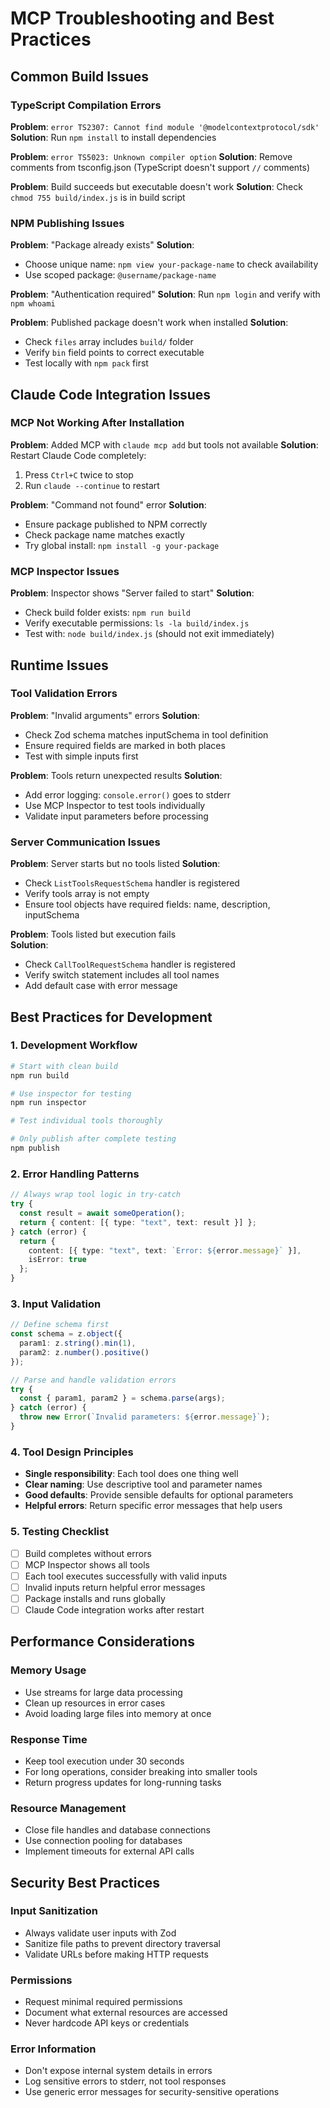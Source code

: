 # MCP Troubleshooting and Best Practices

## Common Build Issues

### TypeScript Compilation Errors
**Problem**: `error TS2307: Cannot find module '@modelcontextprotocol/sdk'`
**Solution**: Run `npm install` to install dependencies

**Problem**: `error TS5023: Unknown compiler option`
**Solution**: Remove comments from tsconfig.json (TypeScript doesn't support `//` comments)

**Problem**: Build succeeds but executable doesn't work
**Solution**: Check `chmod 755 build/index.js` is in build script

### NPM Publishing Issues

**Problem**: "Package already exists"
**Solution**: 
- Choose unique name: `npm view your-package-name` to check availability
- Use scoped package: `@username/package-name`

**Problem**: "Authentication required"
**Solution**: Run `npm login` and verify with `npm whoami`

**Problem**: Published package doesn't work when installed
**Solution**: 
- Check `files` array includes `build/` folder
- Verify `bin` field points to correct executable
- Test locally with `npm pack` first

## Claude Code Integration Issues

### MCP Not Working After Installation
**Problem**: Added MCP with `claude mcp add` but tools not available
**Solution**: Restart Claude Code completely:
1. Press `Ctrl+C` twice to stop
2. Run `claude --continue` to restart

**Problem**: "Command not found" error
**Solution**: 
- Ensure package published to NPM correctly
- Check package name matches exactly
- Try global install: `npm install -g your-package`

### MCP Inspector Issues
**Problem**: Inspector shows "Server failed to start"
**Solution**:
- Check build folder exists: `npm run build`
- Verify executable permissions: `ls -la build/index.js`
- Test with: `node build/index.js` (should not exit immediately)

## Runtime Issues

### Tool Validation Errors
**Problem**: "Invalid arguments" errors
**Solution**:
- Check Zod schema matches inputSchema in tool definition
- Ensure required fields are marked in both places
- Test with simple inputs first

**Problem**: Tools return unexpected results
**Solution**:
- Add error logging: `console.error()` goes to stderr
- Use MCP Inspector to test tools individually
- Validate input parameters before processing

### Server Communication Issues
**Problem**: Server starts but no tools listed
**Solution**:
- Check `ListToolsRequestSchema` handler is registered
- Verify tools array is not empty
- Ensure tool objects have required fields: name, description, inputSchema

**Problem**: Tools listed but execution fails  
**Solution**:
- Check `CallToolRequestSchema` handler is registered
- Verify switch statement includes all tool names
- Add default case with error message

## Best Practices for Development

### 1. Development Workflow
```bash
# Start with clean build
npm run build

# Use inspector for testing
npm run inspector

# Test individual tools thoroughly

# Only publish after complete testing
npm publish
```

### 2. Error Handling Patterns
```typescript
// Always wrap tool logic in try-catch
try {
  const result = await someOperation();
  return { content: [{ type: "text", text: result }] };
} catch (error) {
  return {
    content: [{ type: "text", text: `Error: ${error.message}` }],
    isError: true
  };
}
```

### 3. Input Validation
```typescript
// Define schema first
const schema = z.object({
  param1: z.string().min(1),
  param2: z.number().positive()
});

// Parse and handle validation errors
try {
  const { param1, param2 } = schema.parse(args);
} catch (error) {
  throw new Error(`Invalid parameters: ${error.message}`);
}
```

### 4. Tool Design Principles
- **Single responsibility**: Each tool does one thing well
- **Clear naming**: Use descriptive tool and parameter names  
- **Good defaults**: Provide sensible defaults for optional parameters
- **Helpful errors**: Return specific error messages that help users

### 5. Testing Checklist
- [ ] Build completes without errors
- [ ] MCP Inspector shows all tools
- [ ] Each tool executes successfully with valid inputs
- [ ] Invalid inputs return helpful error messages
- [ ] Package installs and runs globally
- [ ] Claude Code integration works after restart

## Performance Considerations

### Memory Usage
- Use streams for large data processing
- Clean up resources in error cases
- Avoid loading large files into memory at once

### Response Time
- Keep tool execution under 30 seconds
- For long operations, consider breaking into smaller tools
- Return progress updates for long-running tasks

### Resource Management
- Close file handles and database connections
- Use connection pooling for databases
- Implement timeouts for external API calls

## Security Best Practices

### Input Sanitization
- Always validate user inputs with Zod
- Sanitize file paths to prevent directory traversal
- Validate URLs before making HTTP requests

### Permissions
- Request minimal required permissions
- Document what external resources are accessed
- Never hardcode API keys or credentials

### Error Information
- Don't expose internal system details in errors
- Log sensitive errors to stderr, not tool responses
- Use generic error messages for security-sensitive operations